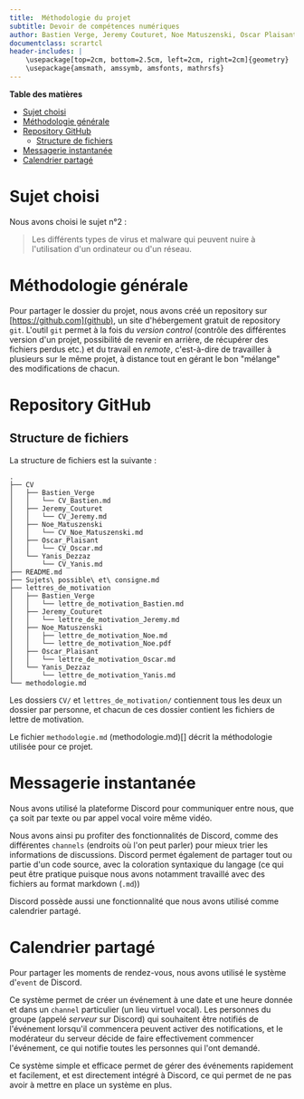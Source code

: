 ```yaml
---
title:  Méthodologie du projet
subtitle: Devoir de compétences numériques
author: Bastien Verge, Jeremy Couturet, Noe Matuszenski, Oscar Plaisant, Yanis Dezzaz
documentclass: scrartcl
header-includes: |
    \usepackage[top=2cm, bottom=2.5cm, left=2cm, right=2cm]{geometry}
    \usepackage{amsmath, amssymb, amsfonts, mathrsfs}
---
```


**Table des matières**

<!-- vim-markdown-toc GFM -->

* [Sujet choisi](#sujet-choisi)
* [Méthodologie générale](#méthodologie-générale)
* [Repository GitHub](#repository-github)
    * [Structure de fichiers](#structure-de-fichiers)
* [Messagerie instantanée](#messagerie-instantanée)
* [Calendrier partagé](#calendrier-partagé)

<!-- vim-markdown-toc -->


# Sujet choisi

Nous avons choisi le sujet n°2 :

> Les différents types de virus et malware qui peuvent nuire à l'utilisation d'un ordinateur ou d'un réseau.



# Méthodologie générale

Pour partager le dossier du projet, nous avons créé un repository sur [https://github.com](github), un site d'hébergement gratuit de repository `git`.
L'outil `git` permet à la fois du _version control_ (contrôle des différentes version d'un projet, possibilité de revenir en arrière, de récupérer des fichiers perdus etc.) et du travail en _remote_, c'est-à-dire de travailler à plusieurs sur le même projet, à distance tout en gérant le bon "mélange" des modifications de chacun.



# Repository GitHub

## Structure de fichiers

La structure de fichiers est la suivante :

```
.
├── CV
│   ├── Bastien_Verge
│   │   └── CV_Bastien.md
│   ├── Jeremy_Couturet
│   │   └── CV_Jeremy.md
│   ├── Noe_Matuszenski
│   │   └── CV_Noe_Matuszenski.md
│   ├── Oscar_Plaisant
│   │   └── CV_Oscar.md
│   └── Yanis_Dezzaz
│       └── CV_Yanis.md
├── README.md
├── Sujets\ possible\ et\ consigne.md
├── lettres_de_motivation
│   ├── Bastien_Verge
│   │   └── lettre_de_motivation_Bastien.md
│   ├── Jeremy_Couturet
│   │   └── lettre_de_motivation_Jeremy.md
│   ├── Noe_Matuszenski
│   │   ├── lettre_de_motivation_Noe.md
│   │   └── lettre_de_motivation_Noe.pdf
│   ├── Oscar_Plaisant
│   │   └── lettre_de_motivation_Oscar.md
│   └── Yanis_Dezzaz
│       └── lettre_de_motivation_Yanis.md
└── methodologie.md
```

Les dossiers `CV/` et `lettres_de_motivation/` contiennent tous les deux un dossier par personne, et chacun de ces dossier contient les fichiers de lettre de motivation.

Le fichier `methodologie.md` (methodologie.md)[] décrit la méthodologie utilisée pour ce projet.


# Messagerie instantanée

Nous avons utilisé la plateforme Discord pour communiquer entre nous, que ça soit par texte ou par appel vocal voire même vidéo.

Nous avons ainsi pu profiter des fonctionnalités de Discord, comme des différentes `channels` (endroits où l'on peut parler) pour mieux trier les informations de discussions. Discord permet également de partager tout ou partie d'un code source, avec la coloration syntaxique du langage (ce qui peut être pratique puisque nous avons notamment travaillé avec des fichiers au format markdown (`.md`))

Discord possède aussi une fonctionnalité que nous avons utilisé comme calendrier partagé.

# Calendrier partagé

Pour partager les moments de rendez-vous, nous avons utilisé le système d'`event` de Discord.

Ce système permet de créer un événement à une date et une heure donnée et dans un `channel` particulier (un lieu virtuel vocal). Les personnes du groupe (appelé _serveur_ sur Discord) qui souhaitent être notifiés de l'événement lorsqu'il commencera peuvent activer des notifications, et le modérateur du serveur décide de faire effectivement commencer l'événement, ce qui notifie toutes les personnes qui l'ont demandé.

Ce système simple et efficace permet de gérer des événements rapidement et facilement, et est directement intégré à Discord, ce qui permet de ne pas avoir à mettre en place un système en plus.





